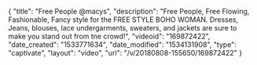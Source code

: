 {
    "title": "Free People @macys",
    "description": "Free People, Free Flowing, Fashionable, Fancy style for the FREE STYLE BOHO WOMAN. Dresses, Jeans, blouses, lace undergarments, sweaters, and jackets are sure to make you stand out from tne crowd!",
    "videoid": "169872422",
    "date_created": "1533771634",
    "date_modified": "1534131908",
    "type": "captivate",
    "layout": "video",
    "url": "\/v\/20180808-155650\/169872422"
}